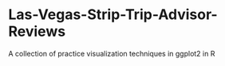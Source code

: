 # Las-Vegas-Strip-Trip-Advisor-Reviews
A collection of practice visualization techniques in ggplot2 in R
